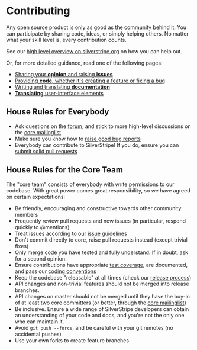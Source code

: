 # Contributing

Any open source product is only as good as the community behind it. You can
participate by sharing  code, ideas, or simply helping others. No matter what
your skill level is, every contribution counts.

See our [high level overview on silverstripe.org](http://silverstripe.org/contributing-to-silverstripe)
on how you can help out.

Or, for more detailed guidance, read one of the following pages:

 * [Sharing your **opinion** and raising **issues**](issues)
 * [Providing **code**, whether it's creating a feature or fixing a bug](code)
 * [Writing and translating **documentation**](documentation)
 * [**Translating** user-interface elements](translation)

## House Rules for Everybody

 * Ask questions on the [forum](http://silverstripe.org/forum), and stick to more high-level discussions on the [core mailinglist](https://groups.google.com/forum/#!forum/silverstripe-dev)
 * Make sure you know how to [raise good bug reports](/misc/contributing/issues)
 * Everybody can contribute to SilverStripe! If you do, ensure you can [submit solid pull requests](/misc/contributing/code)

## House Rules for the Core Team

The "core team" consists of everybody with write permissions to our codebase.
With great power comes great responsibility, so we have agreed on certain expectations:

 * Be friendly, encouraging and constructive towards other community members
 * Frequently review pull requests and new issues (in particular, respond quickly to @mentions)
 * Treat issues according to our [issue guidelines](/misc/contributing/issues)
 * Don't commit directly to core, raise pull requests instead (except trivial fixes)
 * Only merge code you have tested and fully understand. If in doubt, ask for a second opinion.
 * Ensure contributions have appropriate [test coverage](/topics/testing), are documented, and pass our [coding conventions](/misc/coding-conventions)
 * Keep the codebase "releasable" at all times (check our [release process](/misc/release-process))
 * API changes and non-trivial features should not be merged into release branches. 
 * API changes on master should not be merged until they have the buy-in of at least two core committers (or better, through the [core mailinglist](https://groups.google.com/forum/#!forum/silverstripe-dev))
 * Be inclusive. Ensure a wide range of SilverStripe developers can obtain an understanding of your code and docs, and you're not the only one who can maintain it.
 * Avoid `git push --force`, and be careful with your git remotes (no accidental pushes)
 * Use your own forks to create feature branches